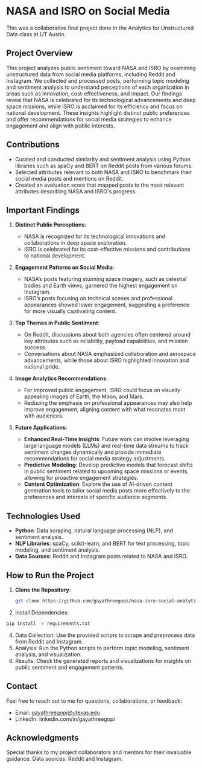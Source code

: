 # NASA and ISRO on Social Media

This was a collaborative final project done in the Analytics for Unstructured Data class at UT Austin.

## Project Overview

This project analyzes public sentiment toward NASA and ISRO by examining unstructured data from social media platforms, including Reddit and Instagram. We collected and processed posts, performing topic modeling and sentiment analysis to understand perceptions of each organization in areas such as innovation, cost-effectiveness, and impact. Our findings reveal that NASA is celebrated for its technological advancements and deep space missions, while ISRO is acclaimed for its efficiency and focus on national development. These insights highlight distinct public preferences and offer recommendations for social media strategies to enhance engagement and align with public interests.

## Contributions

- Curated and conducted similarity and sentiment analysis using Python libraries such as spaCy and BERT on Reddit posts from various forums.
- Selected attributes relevant to both NASA and ISRO to benchmark their social media posts and mentions on Reddit.
- Created an evaluation score that mapped posts to the most relevant attributes describing NASA and ISRO's progress.

## Important Findings

1. **Distinct Public Perceptions**:
   - NASA is recognized for its technological innovations and collaborations in deep space exploration.
   - ISRO is celebrated for its cost-effective missions and contributions to national development.

2. **Engagement Patterns on Social Media**:
   - NASA’s posts featuring stunning space imagery, such as celestial bodies and Earth views, garnered the highest engagement on Instagram.
   - ISRO’s posts focusing on technical scenes and professional appearances showed lower engagement, suggesting a preference for more visually captivating content.

3. **Top Themes in Public Sentiment**:
   - On Reddit, discussions about both agencies often centered around key attributes such as reliability, payload capabilities, and mission success.
   - Conversations about NASA emphasized collaboration and aerospace advancements, while those about ISRO highlighted innovation and national pride.

4. **Image Analytics Recommendations**:
   - For improved public engagement, ISRO could focus on visually appealing images of Earth, the Moon, and Mars.
   - Reducing the emphasis on professional appearances may also help improve engagement, aligning content with what resonates most with audiences.

5. **Future Applications**:
   - **Enhanced Real-Time Insights**: Future work can involve leveraging large language models (LLMs) and real-time data streams to track sentiment changes dynamically and provide immediate recommendations for social media strategy adjustments.
   - **Predictive Modeling**: Develop predictive models that forecast shifts in public sentiment related to upcoming space missions or events, allowing for proactive engagement strategies.
   - **Content Optimization**: Explore the use of AI-driven content generation tools to tailor social media posts more effectively to the preferences and interests of specific audience segments.

## Technologies Used

- **Python**: Data scraping, natural language processing (NLP), and sentiment analysis.
- **NLP Libraries**: spaCy, scikit-learn, and BERT for text processing, topic modeling, and sentiment analysis.
- **Data Sources**: Reddit and Instagram posts related to NASA and ISRO.

## How to Run the Project

1. **Clone the Repository**:
   ```bash
   git clone https://github.com/gayathreegopi/nasa-isro-social-analytics.git
   ```
2. Install Dependencies: 
  ```bash
  pip install -r requirements.txt
  ```
4. Data Collection: 
  Use the provided scripts to scrape and preprocess data from Reddit and Instagram.
5. Analysis: 
  Run the Python scripts to perform topic modeling, sentiment analysis, and visualization.
6. Results:
  Check the generated reports and visualizations for insights on public sentiment and engagement patterns.

## Contact
Feel free to reach out to me for questions, collaborations, or feedback:
* Email: gayathreegopi@utexas.edu
* LinkedIn: linkedin.com/in/gayathreegopi

## Acknowledgments
Special thanks to my project collaborators and mentors for their invaluable guidance.
Data sources: Reddit and Instagram.
